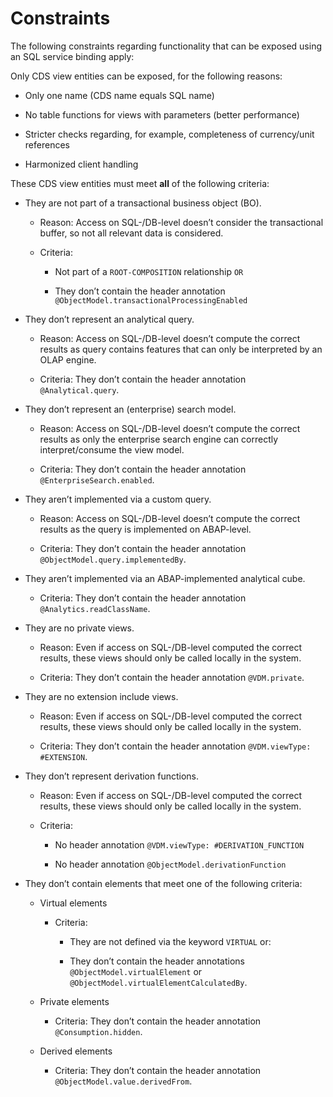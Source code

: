 <!-- loioe5e007357a794a3dad1925ef6acfb6f1 -->

# Constraints



The following constraints regarding functionality that can be exposed using an SQL service binding apply:

Only CDS view entities can be exposed, for the following reasons:

-   Only one name \(CDS name equals SQL name\)

-   No table functions for views with parameters \(better performance\)

-   Stricter checks regarding, for example, completeness of currency/unit references

-   Harmonized client handling


These CDS view entities must meet **all** of the following criteria:

-   They are not part of a transactional business object \(BO\).

    -   Reason: Access on SQL-/DB-level doesn’t consider the transactional buffer, so not all relevant data is considered.

    -   Criteria:

        -   Not part of a `ROOT-COMPOSITION` relationship `OR`

        -   They don’t contain the header annotation `@ObjectModel.transactionalProcessingEnabled`



-   They don’t represent an analytical query.

    -   Reason: Access on SQL-/DB-level doesn’t compute the correct results as query contains features that can only be interpreted by an OLAP engine.

    -   Criteria: They don’t contain the header annotation `@Analytical.query`.


-   They don’t represent an \(enterprise\) search model.

    -   Reason: Access on SQL-/DB-level doesn’t compute the correct results as only the enterprise search engine can correctly interpret/consume the view model.

    -   Criteria: They don’t contain the header annotation `@EnterpriseSearch.enabled`.


-   They aren’t implemented via a custom query.

    -   Reason: Access on SQL-/DB-level doesn’t compute the correct results as the query is implemented on ABAP-level.

    -   Criteria: They don’t contain the header annotation `@ObjectModel.query.implementedBy`.


-   They aren’t implemented via an ABAP-implemented analytical cube.

    -   Criteria: They don’t contain the header annotation `@Analytics.readClassName`.


-   They are no private views.

    -   Reason: Even if access on SQL-/DB-level computed the correct results, these views should only be called locally in the system.

    -   Criteria: They don’t contain the header annotation `@VDM.private`.


-   They are no extension include views.

    -   Reason: Even if access on SQL-/DB-level computed the correct results, these views should only be called locally in the system.

    -   Criteria: They don’t contain the header annotation `@VDM.viewType: #EXTENSION`.


-   They don’t represent derivation functions.

    -   Reason: Even if access on SQL-/DB-level computed the correct results, these views should only be called locally in the system.

    -   Criteria:

        -   No header annotation `@VDM.viewType: #DERIVATION_FUNCTION`

        -   No header annotation `@ObjectModel.derivationFunction`



-   They don’t contain elements that meet one of the following criteria:

    -   Virtual elements

        -   Criteria:

            -   They are not defined via the keyword `VIRTUAL` or:

            -   They don’t contain the header annotations `@ObjectModel.virtualElement` or `@ObjectModel.virtualElementCalculatedBy`.



    -   Private elements

        -   Criteria: They don’t contain the header annotation `@Consumption.hidden`.


    -   Derived elements

        -   Criteria: They don’t contain the header annotation `@ObjectModel.value.derivedFrom`.




